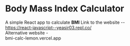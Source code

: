 # Body Mass Index Calculator
A simple React app to calculate **BMI**
Link to the website -- <br>
https://react-javascript--yeasir03.repl.co/
<br>
Alternative website - <br>
bmi-calc-lemon.vercel.app